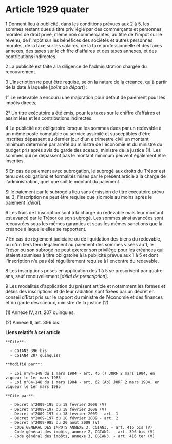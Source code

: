 # Article 1929 quater

1  Donnent lieu à publicité, dans les conditions prévues aux 2 à 5, les sommes restant dues à titre privilégié par des
commerçants et personnes morales de droit privé, même non commerçantes, au titre de l'impôt sur le revenu, de l'impôt sur les
bénéfices des sociétés et autres personnes morales, de la taxe sur les salaires, de la taxe professionnelle et des taxes
annexes, des taxes sur le chiffre d'affaires et des taxes annexes, et des contributions indirectes.

2  La publicité est faite à la diligence de l'administration chargée du recouvrement.

3  L'inscription ne peut être requise, selon la nature de la créance, qu'à partir de la date à laquelle [*point de départ*] :

1° Le redevable a encouru une majoration pour défaut de paiement pour les impôts directs;

2° Un titre exécutoire a été émis, pour les taxes sur le chiffre d'affaires et assimilées et les contributions indirectes.

4  La publicité est obligatoire lorsque les sommes dues par un redevable à un même poste comptable ou service assimilé et
susceptibles d'être inscrites dépassent au dernier jour d'un e trimestre civil un montant minimum déterminé par arrêté du
ministre de l'économie et du ministre du budget pris après avis du garde des sceaux, ministre de la justice (1). Les sommes
qui ne dépassent pas le montant minimum peuvent également être inscrites.

5  En cas de paiement avec subrogation, le subrogé aux droits du Trésor est tenu des obligations et formalités mises par le
présent article à la charge de l'administration, quel que soit le montant du paiement.

Si le paiement par le subrogé a lieu sans émission de titre exécutoire prévu au 3, l'inscription ne peut être requise que six
mois au moins après le paiement [*délai*].

6  Les frais de l'inscription sont à la charge du redevable mais leur montant est avancé par le Trésor ou son subrogé. Les
sommes ainsi avancées sont recouvrées sous les mêmes garanties et sous les mêmes sanctions que la créance à laquelle elles se
rapportent.

7  En cas de règlement judiciaire ou de liquidation des biens du redevable, ou d'un tiers tenu légalement au paiement des
sommes visées au 1, le Trésor ou son subrogé ne peut exercer son privilège pour les créances qui étaient soumises à titre
obligatoire à la publicité prévue aux 1 à 5 et dont l'inscription n'a pas été régulièrement requise à l'encontre du
redevable.

8  Les inscriptions prises en application des 1 à 5 se prescrivent par quatre ans, sauf renouvellement [*délai de
prescription*].

9  Les modalités d'application du présent article et notamment les formes et délais des inscriptions et de leur radiation
sont fixées par un décret en conseil d'Etat pris sur le rapport du ministre de l'économie et des finances et du garde des
sceaux, ministre de la justice (2).

(1)  Annexe IV, art. 207 quinquies.

(2)  Annexe II, art. 396 bis.

**Liens relatifs à cet article**

	**Cite**:

	  - CGIAN2 396 bis
	  - CGIAN4 207 quinquies

	**Modifié par**:

	  - Loi n°84-148 du 1 mars 1984 - art. 46 () JORF 2 mars 1984, en vigueur le 1er mars 1985
	  - Loi n°84-148 du 1 mars 1984 - art. 62 (Ab) JORF 2 mars 1984, en vigueur le 1er mars 1985

	**Cité par**:

	  - Décret n°2009-195 du 18 février 2009 (V)
	  - Décret n°2009-197 du 18 février 2009 (V)
	  - Décret n°2009-197 du 18 février 2009 - art. 1
	  - Décret n°2009-197 du 18 février 2009 - art. 2
	  - Décret n°2009-985 du 20 août 2009 (V)
	  - CODE GENERAL DES IMPOTS ANNEXE 3, CGIAN3. - art. 416 bis (V)
	  - Code général des impôts, annexe 2, CGIAN2. - art. 396 bis (V)
	  - Code général des impôts, annexe 3, CGIAN3. - art. 416 ter (V)
